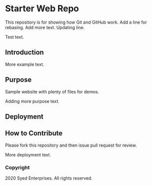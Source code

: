 # Starter Web Repo

This repository is for showing how Git and GitHub work.
Add a line for rebasing. Add more text. Updating line.

Test text.

## Introduction

More example text.

## Purpose

Sample website with plenty of files for demos.

Adding more purpose text.

## Deployment

## How to Contribute

Please fork this repository and then issue pull request for review.

More deployment text.

### Copyright

2020 Syed Enterprises. All rights reserved.